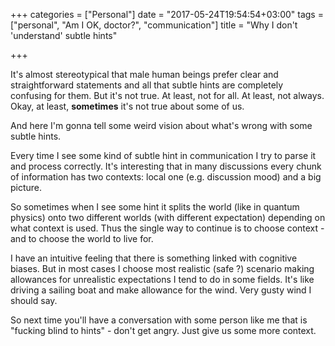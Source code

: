 +++
categories = ["Personal"]
date = "2017-05-24T19:54:54+03:00"
tags = ["personal", "Am I OK, doctor?", "communication"]
title = "Why I don't 'understand' subtle hints"

+++

It's almost stereotypical that male human beings prefer clear and straightforward statements and all that subtle hints are completely confusing for them. But it's not true. At least, not for all. At least, not always. Okay, at least, **sometimes** it's not true about some of us.

And here I'm gonna tell some weird vision about what's wrong with some subtle hints.

<!--more-->

Every time I see some kind of subtle hint in communication I try to parse it and process correctly. It's interesting that in many discussions every chunk of information has two contexts: local one (e.g. discussion mood) and a big picture.

So sometimes when I see some hint it splits the world (like in quantum physics) onto two different worlds (with different expectation) depending on what context is used. Thus the single way to continue is to choose context - and to choose the world to live for.

I have an intuitive feeling that there is something linked with cognitive biases. But in most cases I choose most realistic (safe ?) scenario making allowances for unrealistic expectations I tend to do in some fields. It's like driving a sailing boat and make allowance for the wind. Very gusty wind I should say.

So next time you'll have a conversation with some person like me that is "fucking blind to hints" - don't get angry. Just give us some more context.